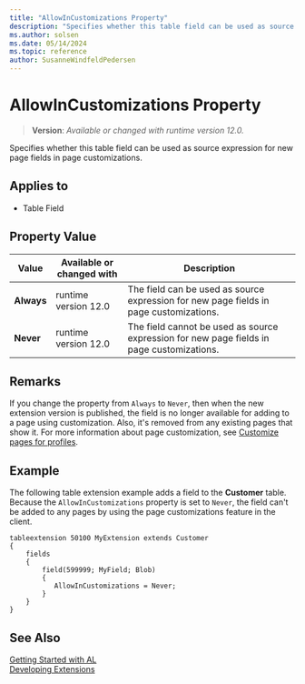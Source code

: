 ```yaml
---
title: "AllowInCustomizations Property"
description: "Specifies whether this table field can be used as source expression for new page fields in page customizations."
ms.author: solsen
ms.date: 05/14/2024
ms.topic: reference
author: SusanneWindfeldPedersen
---
```

[//]: # (START>DO_NOT_EDIT)
[//]: # (IMPORTANT:Do not edit any of the content between here and the END>DO_NOT_EDIT.)
[//]: # (Any modifications should be made in the .xml files in the ModernDev repo.)
# AllowInCustomizations Property
> **Version**: _Available or changed with runtime version 12.0._

Specifies whether this table field can be used as source expression for new page fields in page customizations.

## Applies to
-   Table Field

## Property Value

|Value|Available or changed with|Description|
|-----------|-----------|---------------------------------------|
|**Always**|runtime version 12.0|The field can be used as source expression for new page fields in page customizations.|
|**Never**|runtime version 12.0|The field cannot be used as source expression for new page fields in page customizations.|

[//]: # (IMPORTANT: END>DO_NOT_EDIT)

## Remarks

If you change the property from `Always` to `Never`, then when the new extension version is published, the field is no longer available for adding to a page using customization. Also, it's removed from any existing pages that show it. For more information about page customization, see [Customize pages for profiles](/dynamics365/business-central/ui-personalization-manage).

## Example

The following table extension example adds a field to the **Customer** table. Because the `AllowInCustomizations` property is set to `Never`, the field can't be added to any pages by using the page customizations feature in the client.  

```AL
tableextension 50100 MyExtension extends Customer
{
    fields
    {
        field(599999; MyField; Blob)
        {
           AllowInCustomizations = Never;
        }
    }
}
```

## See Also  
[Getting Started with AL](../devenv-get-started.md)  
[Developing Extensions](../devenv-dev-overview.md)  